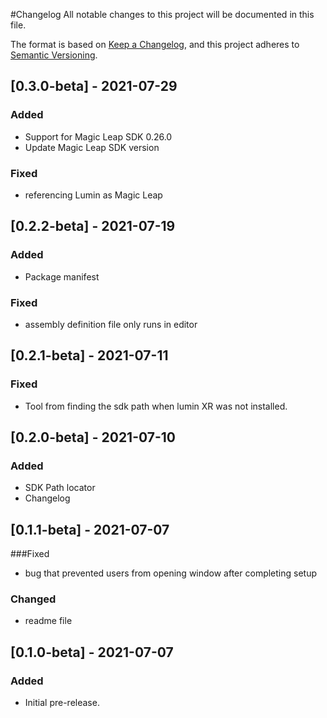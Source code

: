 #Changelog
All notable changes to this project will be documented in this file.

The format is based on [Keep a Changelog](https://keepachangelog.com/en/1.0.0/),
and this project adheres to [Semantic Versioning](https://semver.org/spec/v2.0.0.html).

## [0.3.0-beta] - 2021-07-29
### Added
- Support for Magic Leap SDK 0.26.0
- Update Magic Leap SDK version

### Fixed
- referencing Lumin as Magic Leap

## [0.2.2-beta] - 2021-07-19
### Added
- Package manifest
### Fixed
- assembly definition file only runs in editor

## [0.2.1-beta] - 2021-07-11
### Fixed
- Tool from finding the sdk path when lumin XR was not installed.

## [0.2.0-beta] - 2021-07-10
### Added
- SDK Path locator
- Changelog

## [0.1.1-beta] - 2021-07-07
###Fixed
- bug that prevented users from opening window after completing setup

### Changed
- readme file

## [0.1.0-beta] - 2021-07-07
### Added
- Initial pre-release.